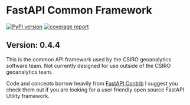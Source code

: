 # FastAPI Common Framework

[![PyPI version](https://badge.fury.io/py/fa-common.svg)](https://badge.fury.io/py/fa-common)
[![coverage report](https://gitlab.com/csiro-geoanalytics/python-shared/fastapi-common-framework/badges/master/coverage.svg)](https://gitlab.com/csiro-geoanalytics/python-shared/fastapi-common-framework/-/commits/master)

## Version: 0.4.4

This is the common API framework used by the CSIRO geoanalytics software team. Not currently designed for use outside of the CSIRO geoanalytics team.

Code and concepts borrow heavily from [FastAPI Contrib](https://pypi.org/project/fastapi-contrib/) I suggest you check them out if you are looking for a user friendly open source FastAPI Utility framework.
